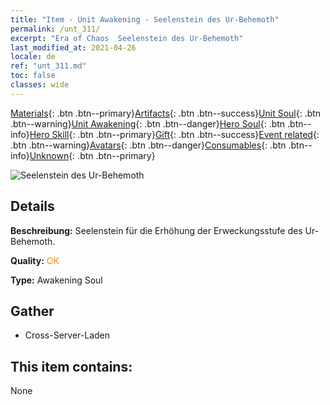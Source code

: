 ```yaml
---
title: "Item - Unit Awakening - Seelenstein des Ur-Behemoth"
permalink: /unt_311/
excerpt: "Era of Chaos  Seelenstein des Ur-Behemoth"
last_modified_at: 2021-04-26
locale: de
ref: "unt_311.md"
toc: false
classes: wide
---
```

 [Materials](/ItemsDE/){: .btn .btn--primary}[Artifacts](/ItemsDE/Artifacts/){: .btn .btn--success}[Unit Soul](/ItemsDE/UnitSoul/){: .btn .btn--warning}[Unit Awakening](/ItemsDE/UnitAwakening/){: .btn .btn--danger}[Hero Soul](/ItemsDE/HeroSoul/){: .btn .btn--info}[Hero Skill](/ItemsDE/HeroSkill/){: .btn .btn--primary}[Gift](/ItemsDE/Gift/){: .btn .btn--success}[Event related](/ItemsDE/Events/){: .btn .btn--warning}[Avatars](/ItemsDE/Avatars/){: .btn .btn--danger}[Consumables](/ItemsDE/Consumables/){: .btn .btn--info}[Unknown](/ItemsDE/Unknown/){: .btn .btn--primary}

 ![Seelenstein des Ur-Behemoth](/images/u/tia_bimeng.jpg)

## Details
 **Beschreibung:** Seelenstein für die Erhöhung der Erweckungsstufe des Ur-Behemoth.

 **Quality:** <span style="color: #FF8C00">OK</span>

 **Type:** Awakening Soul

## Gather

*    Cross-Server-Laden 

## This item contains:

  None

